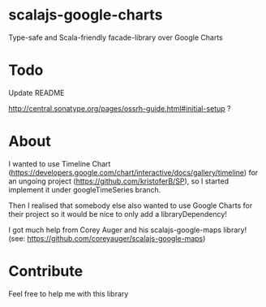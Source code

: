 # scalajs-google-charts
Type-safe and Scala-friendly facade-library over Google Charts

# Todo
Update README

http://central.sonatype.org/pages/ossrh-guide.html#initial-setup ?

# About 
I wanted to use Timeline Chart (https://developers.google.com/chart/interactive/docs/gallery/timeline) 
for an ungoing project (https://github.com/kristoferB/SP), 
so I started implement it under googleTimeSeries branch.

Then I realised that somebody else also wanted to use Google Charts 
for their project so it would be nice to only add a libraryDependency!

I got much help from Corey Auger and his scalajs-google-maps library!
(see: https://github.com/coreyauger/scalajs-google-maps)

# Contribute
Feel free to help me with this library
